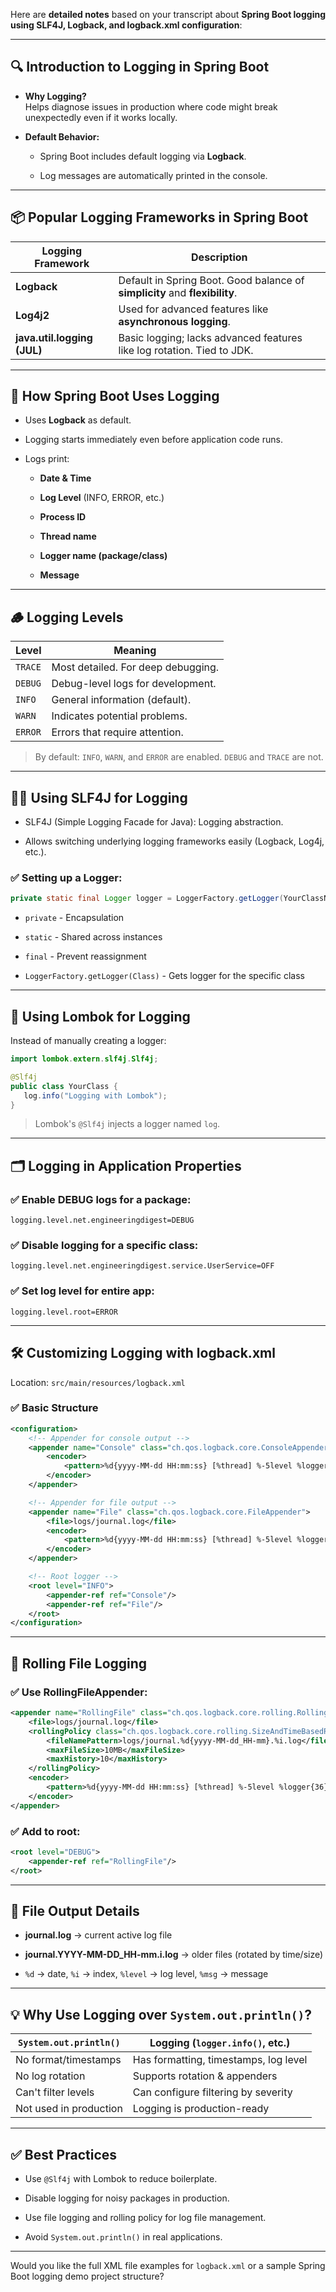 Here are **detailed notes** based on your transcript about **Spring Boot logging using SLF4J, Logback, and logback.xml configuration**:

---

## 🔍 **Introduction to Logging in Spring Boot**

- **Why Logging?**  
    Helps diagnose issues in production where code might break unexpectedly even if it works locally.
    
- **Default Behavior:**
    
    - Spring Boot includes default logging via **Logback**.
        
    - Log messages are automatically printed in the console.
        

---

## 📦 **Popular Logging Frameworks in Spring Boot**

|Logging Framework|Description|
|---|---|
|**Logback**|Default in Spring Boot. Good balance of **simplicity** and **flexibility**.|
|**Log4j2**|Used for advanced features like **asynchronous logging**.|
|**java.util.logging (JUL)**|Basic logging; lacks advanced features like log rotation. Tied to JDK.|

---

## 🧰 **How Spring Boot Uses Logging**

- Uses **Logback** as default.
    
- Logging starts immediately even before application code runs.
    
- Logs print:
    
    - **Date & Time**
        
    - **Log Level** (INFO, ERROR, etc.)
        
    - **Process ID**
        
    - **Thread name**
        
    - **Logger name (package/class)**
        
    - **Message**
        

---

## 🪵 **Logging Levels**

|Level|Meaning|
|---|---|
|`TRACE`|Most detailed. For deep debugging.|
|`DEBUG`|Debug-level logs for development.|
|`INFO`|General information (default).|
|`WARN`|Indicates potential problems.|
|`ERROR`|Errors that require attention.|

> By default: `INFO`, `WARN`, and `ERROR` are enabled. `DEBUG` and `TRACE` are not.

---

## 🧑‍💻 **Using SLF4J for Logging**

- SLF4J (Simple Logging Facade for Java): Logging abstraction.
    
- Allows switching underlying logging frameworks easily (Logback, Log4j, etc.).
    

### ✅ **Setting up a Logger:**

```java
private static final Logger logger = LoggerFactory.getLogger(YourClassName.class);
```

- `private` - Encapsulation
    
- `static` - Shared across instances
    
- `final` - Prevent reassignment
    
- `LoggerFactory.getLogger(Class)` - Gets logger for the specific class
    

---

## 🧪 **Using Lombok for Logging**

Instead of manually creating a logger:

```java
import lombok.extern.slf4j.Slf4j;

@Slf4j
public class YourClass {
   log.info("Logging with Lombok");
}
```

> Lombok's `@Slf4j` injects a logger named `log`.

---

## 🗂️ **Logging in Application Properties**

### ✅ Enable DEBUG logs for a package:

```properties
logging.level.net.engineeringdigest=DEBUG
```

### ✅ Disable logging for a specific class:

```properties
logging.level.net.engineeringdigest.service.UserService=OFF
```

### ✅ Set log level for entire app:

```properties
logging.level.root=ERROR
```

---

## 🛠️ **Customizing Logging with logback.xml**

Location: `src/main/resources/logback.xml`

### ✅ Basic Structure

```xml
<configuration>
    <!-- Appender for console output -->
    <appender name="Console" class="ch.qos.logback.core.ConsoleAppender">
        <encoder>
            <pattern>%d{yyyy-MM-dd HH:mm:ss} [%thread] %-5level %logger{36} - %msg%n</pattern>
        </encoder>
    </appender>

    <!-- Appender for file output -->
    <appender name="File" class="ch.qos.logback.core.FileAppender">
        <file>logs/journal.log</file>
        <encoder>
            <pattern>%d{yyyy-MM-dd HH:mm:ss} [%thread] %-5level %logger{36} - %msg%n</pattern>
        </encoder>
    </appender>

    <!-- Root logger -->
    <root level="INFO">
        <appender-ref ref="Console"/>
        <appender-ref ref="File"/>
    </root>
</configuration>
```

---

## 🔁 **Rolling File Logging**

### ✅ Use RollingFileAppender:

```xml
<appender name="RollingFile" class="ch.qos.logback.core.rolling.RollingFileAppender">
    <file>logs/journal.log</file>
    <rollingPolicy class="ch.qos.logback.core.rolling.SizeAndTimeBasedRollingPolicy">
        <fileNamePattern>logs/journal.%d{yyyy-MM-dd_HH-mm}.%i.log</fileNamePattern>
        <maxFileSize>10MB</maxFileSize>
        <maxHistory>10</maxHistory>
    </rollingPolicy>
    <encoder>
        <pattern>%d{yyyy-MM-dd HH:mm:ss} [%thread] %-5level %logger{36} - %msg%n</pattern>
    </encoder>
</appender>
```

### ✅ Add to root:

```xml
<root level="DEBUG">
    <appender-ref ref="RollingFile"/>
</root>
```

---

## 📁 **File Output Details**

- **journal.log** → current active log file
    
- **journal.YYYY-MM-DD_HH-mm.i.log** → older files (rotated by time/size)
    
- `%d` → date, `%i` → index, `%level` → log level, `%msg` → message
    

---

## 💡 **Why Use Logging over `System.out.println()`?**

|`System.out.println()`|Logging (`logger.info()`, etc.)|
|---|---|
|No format/timestamps|Has formatting, timestamps, log level|
|No log rotation|Supports rotation & appenders|
|Can't filter levels|Can configure filtering by severity|
|Not used in production|Logging is production-ready|

---

## ✅ **Best Practices**

- Use `@Slf4j` with Lombok to reduce boilerplate.
    
- Disable logging for noisy packages in production.
    
- Use file logging and rolling policy for log file management.
    
- Avoid `System.out.println()` in real applications.
    

---

Would you like the full XML file examples for `logback.xml` or a sample Spring Boot logging demo project structure?